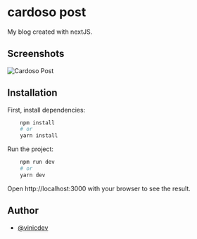 
# cardoso post

My blog created with nextJS.

## Screenshots

![Cardoso Post ](https://i.imgur.com/7Ak4KtV.png)


## Installation

First, install dependencies:

```bash 
    npm install
    # or 
    yarn install

```

Run the project:
```bash
    npm run dev
    # or
    yarn dev
```

Open http://localhost:3000 with your browser to see the result.    
## Author

- [@vinicdev](https://www.github.com/vinicdev)
